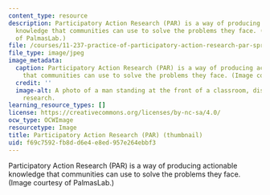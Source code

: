 ```yaml
---
content_type: resource
description: Participatory Action Research (PAR) is a way of producing actionable
  knowledge that communities can use to solve the problems they face. (Image courtesy
  of PalmasLab.)
file: /courses/11-237-practice-of-participatory-action-research-par-spring-2016/f69c7592fb8dd6e4e8ed957e264ebbf3_11-237S162-th.jpg
file_type: image/jpeg
image_metadata:
  caption: Participatory Action Research (PAR) is a way of producing actionable knowledge
    that communities can use to solve the problems they face. (Image courtesy of PalmasLab.)
  credit: ''
  image-alt: A photo of a man standing at the front of a classroom, discussing community
    research.
learning_resource_types: []
license: https://creativecommons.org/licenses/by-nc-sa/4.0/
ocw_type: OCWImage
resourcetype: Image
title: Participatory Action Research (PAR) (thumbnail)
uid: f69c7592-fb8d-d6e4-e8ed-957e264ebbf3
---
```

Participatory Action Research (PAR) is a way of producing actionable knowledge that communities can use to solve the problems they face. (Image courtesy of PalmasLab.)